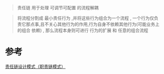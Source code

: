

> 责任链 用于处理 可调节可配置 的流程解耦

> 将流程分割成 最小责任行为 ,并将这些行为组合为一个流程
> , 一个行为仅负责它那点事,且不关心其他行为的作用,行为自身不依赖其他行为(可能业务上的组合 依赖)
> , 那么流程本身则可进行 行为的扩展 和 任意的组合流程 



# 参考
[责任链设计模式（职责链模式）](https://refactoringguru.cn/design-patterns/chain-of-responsibility)
